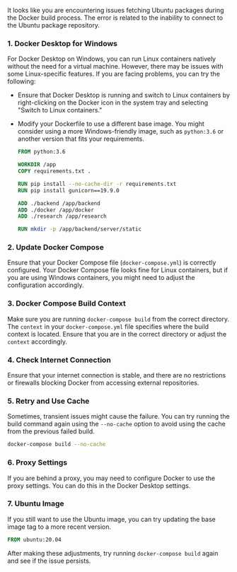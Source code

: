 It looks like you are encountering issues fetching Ubuntu packages during the Docker build process. The error is related to the inability to connect to the Ubuntu package repository.

### 1. Docker Desktop for Windows

For Docker Desktop on Windows, you can run Linux containers natively without the need for a virtual machine. However, there may be issues with some Linux-specific features. If you are facing problems, you can try the following:

- Ensure that Docker Desktop is running and switch to Linux containers by right-clicking on the Docker icon in the system tray and selecting "Switch to Linux containers."
  
- Modify your Dockerfile to use a different base image. You might consider using a more Windows-friendly image, such as `python:3.6` or another version that fits your requirements.

  ```Dockerfile
  FROM python:3.6
  
  WORKDIR /app
  COPY requirements.txt .
  
  RUN pip install --no-cache-dir -r requirements.txt
  RUN pip install gunicorn==19.9.0
  
  ADD ./backend /app/backend
  ADD ./docker /app/docker
  ADD ./research /app/research
  
  RUN mkdir -p /app/backend/server/static
  ```

### 2. Update Docker Compose

Ensure that your Docker Compose file (`docker-compose.yml`) is correctly configured. Your Docker Compose file looks fine for Linux containers, but if you are using Windows containers, you might need to adjust the configuration accordingly.

### 3. Docker Compose Build Context

Make sure you are running `docker-compose build` from the correct directory. The `context` in your `docker-compose.yml` file specifies where the build context is located. Ensure that you are in the correct directory or adjust the `context` accordingly.

### 4. Check Internet Connection

Ensure that your internet connection is stable, and there are no restrictions or firewalls blocking Docker from accessing external repositories.

### 5. Retry and Use Cache

Sometimes, transient issues might cause the failure. You can try running the build command again using the `--no-cache` option to avoid using the cache from the previous failed build.

```bash
docker-compose build --no-cache
```

### 6. Proxy Settings

If you are behind a proxy, you may need to configure Docker to use the proxy settings. You can do this in the Docker Desktop settings.

### 7. Ubuntu Image

If you still want to use the Ubuntu image, you can try updating the base image tag to a more recent version.

```Dockerfile
FROM ubuntu:20.04
```

After making these adjustments, try running `docker-compose build` again and see if the issue persists.